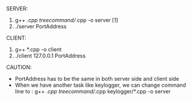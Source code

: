 SERVER:
 1. g++ *.cpp treecommand/*.cpp -o server [1]
 2. ./server PortAddress
 
 CLIENT:
 1. g++ *.cpp -o client
 2. ./client 127.0.0.1 PortAddress
 
 CAUTION:
 - PortAddress has to be the same in both server side and client side
 - When we have another task like keylogger, we can change command line to : g++ *.cpp treecommand/*.cpp keylogger/*.cpp -o server
